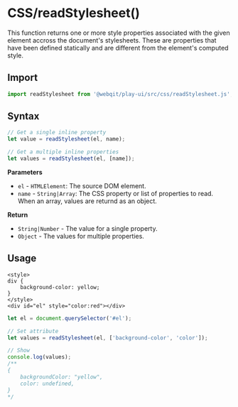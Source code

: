 # CSS/readStylesheet\(\)

This function returns one or more style properties associated with the given element accross the document's stylesheets. These are properties that have been defined statically and are different from the element's computed style.

## Import

```javascript
import readStylesheet from '@webqit/play-ui/src/css/readStylesheet.js';
```

## Syntax

```javascript
// Get a single inline property
let value = readStylesheet(el, name);

// Get a multiple inline properties
let values = readStylesheet(el, [name]);
```

**Parameters**
+ `el` - `HTMLElement`: The source DOM element.
+ `name` - `String|Array`: The CSS property or list of properties to read. When an array, values are returnd as an object.

**Return**
+ `String|Number` - The value for a single property.
+ `Object` - The values for multiple properties.

## Usage

```markup
<style>
div {
    background-color: yellow;
}
</style>
<div id="el" style="color:red"></div>
```

```javascript
let el = document.querySelector('#el');

// Set attribute
let values = readStylesheet(el, ['background-color', 'color']);

// Show
console.log(values);
/**
{
    backgroundColor: "yellow",
    color: undefined,
}
*/
```

